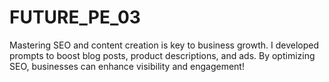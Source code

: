 # FUTURE_PE_03
Mastering SEO and content creation is key to business growth. I developed prompts to boost blog posts, product descriptions, and ads. By optimizing SEO, businesses can enhance visibility and engagement!
